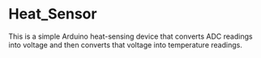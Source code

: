 # Heat_Sensor
This is a simple Arduino heat-sensing device that converts ADC readings into voltage and then converts that voltage into temperature readings.
